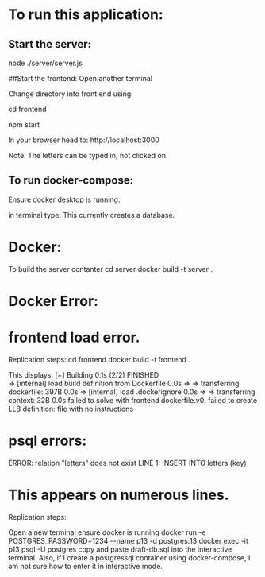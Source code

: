 # To run this application:

## Start the server:
node ./server/server.js

##Start the frontend:
 Open another terminal
 
Change directory into front end using:

cd frontend

npm start

In your browser head to:
http://localhost:3000

Note: The letters can be typed in, not clicked on. 

## To run docker-compose:
Ensure docker desktop is running.

in terminal type:
<docker-compose up>
This currently creates a database.

# Docker: 
To build the server contanter
cd server
docker build -t server .

# Docker Error:

# frontend load error.
Replication steps:
cd frontend
docker build -t frontend .

This displays: 
[+] Building 0.1s (2/2) FINISHED                                                                                                                                             
 => [internal] load build definition from Dockerfile                                                                                                                    0.0s
 => => transferring dockerfile: 397B                                                                                                                                    0.0s
 => [internal] load .dockerignore                                                                                                                                       0.0s
 => => transferring context: 32B                                                                                                                                        0.0s
failed to solve with frontend dockerfile.v0: failed to create LLB definition: file with no instructions

# psql errors:
ERROR:  relation "letters" does not exist
LINE 1: INSERT INTO letters (key)
# This appears on numerous lines. 
Replication steps:

Open a new terminal ensure docker is running
docker run -e POSTGRES_PASSWORD=1234 --name p13 -d postgres:13
 docker exec -it p13 psql -U postgres
copy and paste draft-db.sql into the interactive terminal. 
Also, if I create a postgressql container using docker-compose, I am not sure how to enter it in interactive mode.
